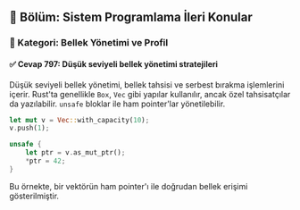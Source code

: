 ## 📘 Bölüm: Sistem Programlama İleri Konular  
### 🔹 Kategori: Bellek Yönetimi ve Profil  
#### ✅ Cevap 797: Düşük seviyeli bellek yönetimi stratejileri

Düşük seviyeli bellek yönetimi, bellek tahsisi ve serbest bırakma işlemlerini içerir. Rust'ta genellikle `Box`, `Vec` gibi yapılar kullanılır, ancak özel tahsisatçılar da yazılabilir. `unsafe` bloklar ile ham pointer'lar yönetilebilir.

```rust
let mut v = Vec::with_capacity(10);
v.push(1);

unsafe {
    let ptr = v.as_mut_ptr();
    *ptr = 42;
}
```
Bu örnekte, bir vektörün ham pointer'ı ile doğrudan bellek erişimi gösterilmiştir.

